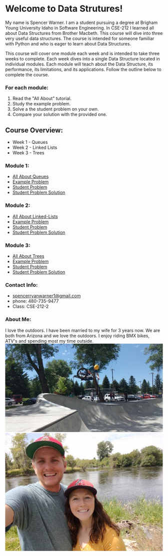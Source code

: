 # Welcome to Data Strutures!

My name is Spencer Warner. I am a student pursuing a degree at Brigham Young University Idaho in Software Engineering. In CSE-212 I learned all about Data Structures from Brother Macbeth. This course will dive into three very useful data structures. The course is intended for someone familiar with Python and who is eager to learn about Data Structures.

This course will cover one module each week and is intended to take three weeks to complete. Each week dives into a single Data Structure located in individual modules. Each module will teach about the Data Structure, its performance, its limitations, and its applications. Follow the outline below to complete the course.


### For each module:
1. Read the "All About" tutorial.
2. Study the example problem.
3. Solve a the student problem on your own.
4. Compare your solution with the provided one.

## Course Overview:

* Week 1 - Queues
* Week 2 - Linked Lists
* Week 3 - Trees

### Module 1:
* [All About Queues](queue.md)
* [Example Problem](queue.py)
* [Student Problem](queue_student.py)
* [Student Problem Solution](queue_solution.py)

### Module 2:
* [All About Linked-Lists](linked_list.md)
* [Example Problem](linked_list.py)
* [Student Problem](linked_list_student.py)
* [Student Problem Solution](linked_list_solution.py)

### Module 3:
* [All About Trees]()
* [Example Problem]()
* [Student Problem]()
* [Student Problem Solution]()


### Contact Info:
* spencerryanwarner1@gmail.com
* phone: 480-735-9477
* Class: CSE-212-2
### About Me:
I love the outdoors. I have been married to my wife for 3 years now. We are both from Arizona and we love the outdoors. I enjoy riding BMX bikes, ATV's and spending most my time outside.
![Bike](bike.jpg)
![Family](family.jpg)